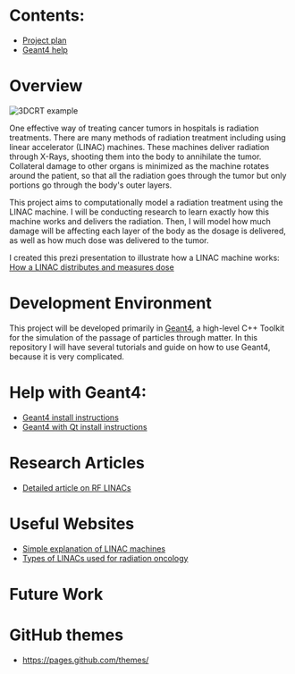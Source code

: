 # Contents:

- [Project plan](project_plan.md)
- [Geant4 help](Geant4-help.md)

# Overview

![3DCRT example]()

One effective way of treating cancer tumors in hospitals is radiation treatments. There are many methods of radiation treatment including using linear accelerator (LINAC) machines. These machines deliver radiation through X-Rays, shooting them into the body to annihilate the tumor. Collateral damage to other organs is minimized as the machine rotates around the patient, so that all the radiation goes through the tumor but only portions go through the body's outer layers.

This project aims to computationally model a radiation treatment using the LINAC machine. I will be conducting research to learn exactly how this machine works and delivers the radiation. Then, I will model how much damage will be affecting each layer of the body as the dosage is delivered, as well as how much dose was delivered to the tumor.

I created this prezi presentation to illustrate how a LINAC machine works:
[How a LINAC distributes and measures dose](https://prezi.com/view/LCqqiqkJdII7mVcUly4L/)

# Development Environment

This project will be developed primarily in [Geant4](https://geant4.web.cern.ch/), a high-level C++ Toolkit for the simulation of the passage of particles through matter. In this repository I will have several tutorials and guide on how to use Geant4, because it is very complicated. 

# Help with Geant4:

* [Geant4 install instructions](Geant4-install-instructions.md)
* [Geant4 with Qt install instructions](Geant4-Qt-install-instructions.md)

# Research Articles

- [Detailed article on RF LINACs](https://cds.cern.ch/record/1982425/files/295-329%20Vretenar.pdf)

# Useful Websites

- [Simple explanation of LINAC machines](https://www.radiologyinfo.org/en/info/linac)
- [Types of LINACs used for radiation oncology](https://www.oncologysystems.com/resources/linear-accelerator-guides)

# Future Work


# GitHub themes
- https://pages.github.com/themes/ 
